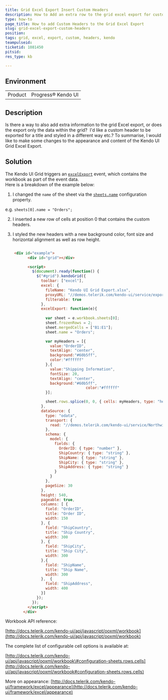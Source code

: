 ```yaml
---
title: Grid Excel Export Insert Custom Headers
description: How to Add an extra row to the grid excel export for custom headers
type: how-to
page_title: How to add Custom Headers to the Grid Excel Export
slug: grid-excel-export-custom-headers
position:
tags: grid, excel, export, custom, headers, kendo
teampulseid:
ticketid: 1081450
pitsid:
res_type: kb

---
```


## Environment

<table>
 <tr>
  <td>Product</td>
  <td>Progress® Kendo UI</td>
 </tr>
</table>


## Description

Is there a way to also add extra information to the grid Excel export, or does the export only the data within the grid?  I'd like a custom header to be exported for a title and styled in a different way etc.? To summarise, I would like to make some changes to the appearance and content of the Kendo UI Grid Excel Export.

## Solution

The Kendo UI Grid triggers an [`excelExport`](https://docs.telerik.com/kendo-ui/api/javascript/ui/grid#events-excelExport) event, which contains the workbook as part of the event data.  
Here is a breakdown of the example below:  
  
1. I changed the `name` of the sheet via the [`sheets.name`](http://docs.telerik.com/kendo-ui/api/javascript/ooxml/workbook#configuration-sheets.name) configuration property.
  
e.g. `sheets[0].name = "Orders";`  

2. I inserted a new row of cells at position 0 that contains the custom headers.  
  
3. I styled the new headers with a new background color, font size and horizontal alignment as well as row height.  

```html

    <div id="example">
          <div id="grid"></div>

          <script>
            $(document).ready(function() {
              $("#grid").kendoGrid({
                toolbar: ["excel"],
                excel: {
                  fileName: "Kendo UI Grid Export.xlsx",
                  proxyURL: "//demos.telerik.com/kendo-ui/service/export",
                  filterable: true
                },
                excelExport: function(e){
                
                  var sheet = e.workbook.sheets[0];
                  sheet.frozenRows = 2;
                  sheet.mergedCells = ["B1:E1"];
                  sheet.name = "Orders";

                  var myHeaders = [{
                    value:"OrderID",
                    textAlign: "center",
                    background:"#60b5ff",
                    color:"#ffffff"
                  },{
                    value:"Shipping Information",
                    fontSize: 20,
                    textAlign: "center",
                    background:"#60b5ff",
    								color:"#ffffff"
                  }];

                  sheet.rows.splice(0, 0, { cells: myHeaders, type: "header", height: 70});
                },
                dataSource: {
                  type: "odata",
                  transport: {
                    read: "//demos.telerik.com/kendo-ui/service/Northwind.svc/Orders"
                  },
                  schema: {
                    model: {
                      fields: {
                        OrderID: { type: "number" },
                        ShipCountry: { type: "string" },
                        ShipName: { type: "string" },
                        ShipCity: { type: "string" },
                        ShipAddress: { type: "string" }
                      }
                    }
                  },
                  pageSize: 30
                },
                height: 540,
                pageable: true,
                columns: [ {
                  field: "OrderID",
                  title: "Order ID",
                  width: 150
                }, {
                  field: "ShipCountry",
                  title: "Ship Country",
                  width: 300
                }, {
                  field: "ShipCity",
                  title: "Ship City",
                  width: 300
                },{
                  field: "ShipName",
                  title: "Ship Name",
                  width: 300
                },  {
                  field: "ShipAddress",
                  width: 400
                }]
              });
            });
          </script>
        </div>
```
  
Workbook API reference:  
  
[http://docs.telerik.com/kendo-ui/api/javascript/ooxml/workbook](http://docs.telerik.com/kendo-ui/api/javascript/ooxml/workbook)  
  
The complete list of configurable cell options is available at:  
  
[http://docs.telerik.com/kendo-ui/api/javascript/ooxml/workbook\#configuration-sheets.rows.cells](http://docs.telerik.com/kendo-ui/api/javascript/ooxml/workbook#configuration-sheets.rows.cells)  
  
More on appearance: [http://docs.telerik.com/kendo-ui/framework/excel/appearance](http://docs.telerik.com/kendo-ui/framework/excel/appearance)
